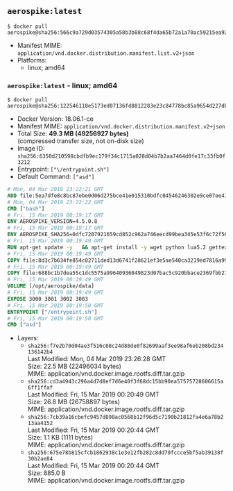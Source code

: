 ## `aerospike:latest`

```console
$ docker pull aerospike@sha256:566c9a729d03574305a58b3b88c68f4da65b72a1a70ac59215ea92f9d4c5518f
```

-	Manifest MIME: `application/vnd.docker.distribution.manifest.list.v2+json`
-	Platforms:
	-	linux; amd64

### `aerospike:latest` - linux; amd64

```console
$ docker pull aerospike@sha256:122546118e5173ed07136fd8812283e23c84778bc85a9654d227dbe8aecdb398
```

-	Docker Version: 18.06.1-ce
-	Manifest MIME: `application/vnd.docker.distribution.manifest.v2+json`
-	Total Size: **49.3 MB (49256927 bytes)**  
	(compressed transfer size, not on-disk size)
-	Image ID: `sha256:6350d210598cbdfb9ec179f34c1715a028d04b7b2aa7464d0fe17c33fb0f3212`
-	Entrypoint: `["\/entrypoint.sh"]`
-	Default Command: `["asd"]`

```dockerfile
# Mon, 04 Mar 2019 23:22:21 GMT
ADD file:5ea7dfe8c8bc87ebe0d06d275bce41e015310bdfc04546246302e9ce07ee416c in / 
# Mon, 04 Mar 2019 23:22:22 GMT
CMD ["bash"]
# Fri, 15 Mar 2019 00:19:17 GMT
ENV AEROSPIKE_VERSION=4.5.0.8
# Fri, 15 Mar 2019 00:19:17 GMT
ENV AEROSPIKE_SHA256=0dfc7207921659cd852c962a746eecd99bea345e53f6c72f56302ecfbe7d2db1
# Fri, 15 Mar 2019 00:19:49 GMT
RUN apt-get update -y   && apt-get install -y wget python lua5.2 gettext-base   && wget "https://www.aerospike.com/artifacts/aerospike-server-community/${AEROSPIKE_VERSION}/aerospike-server-community-${AEROSPIKE_VERSION}-debian9.tgz" -O aerospike-server.tgz   && echo "$AEROSPIKE_SHA256 *aerospike-server.tgz" | sha256sum -c -   && mkdir aerospike   && tar xzf aerospike-server.tgz --strip-components=1 -C aerospike   && dpkg -i aerospike/aerospike-server-*.deb   && dpkg -i aerospike/aerospike-tools-*.deb   && mkdir -p /var/log/aerospike/   && mkdir -p /var/run/aerospike/   && rm -rf aerospike-server.tgz aerospike /var/lib/apt/lists/*   && rm -rf /opt/aerospike/lib/java   && dpkg -r wget ca-certificates openssl xz-utils  && dpkg --purge wget ca-certificates openssl xz-utils  && apt-get purge -y   && apt autoremove -y
# Fri, 15 Mar 2019 00:19:49 GMT
COPY file:8d3c7b634fe854c02711ded13d6741f28621ef3e5ae540ca3219ed7816a992ab in /etc/aerospike/aerospike.template.conf 
# Fri, 15 Mar 2019 00:19:49 GMT
COPY file:688bc1b7dea55c1dc5575a99640936049823d07bac5c920bbace2369fbb27428 in /entrypoint.sh 
# Fri, 15 Mar 2019 00:19:49 GMT
VOLUME [/opt/aerospike/data]
# Fri, 15 Mar 2019 00:19:49 GMT
EXPOSE 3000 3001 3002 3003
# Fri, 15 Mar 2019 00:19:50 GMT
ENTRYPOINT ["/entrypoint.sh"]
# Fri, 15 Mar 2019 00:19:50 GMT
CMD ["asd"]
```

-	Layers:
	-	`sha256:f7e2b70d04ae3f516c08c24d88de0f82699aaf3ee98af6eb208bd234136142b4`  
		Last Modified: Mon, 04 Mar 2019 23:26:28 GMT  
		Size: 22.5 MB (22496034 bytes)  
		MIME: application/vnd.docker.image.rootfs.diff.tar.gzip
	-	`sha256:cd3a4943c296a4d7d8ef7d6e40f3f68dc15bb90ea57575728606615a6ff1ffaf`  
		Last Modified: Fri, 15 Mar 2019 00:20:49 GMT  
		Size: 26.8 MB (26758897 bytes)  
		MIME: application/vnd.docker.image.rootfs.diff.tar.gzip
	-	`sha256:7cb39a16cbefc9457d898ac0568b12f96d5c7190b21812fa4e6a78b213aa4152`  
		Last Modified: Fri, 15 Mar 2019 00:20:44 GMT  
		Size: 1.1 KB (1111 bytes)  
		MIME: application/vnd.docker.image.rootfs.diff.tar.gzip
	-	`sha256:675e78b815cfcb1862938c1e3e12fb282c8dd79fccce5bf5ab39138f30b2ae84`  
		Last Modified: Fri, 15 Mar 2019 00:20:44 GMT  
		Size: 885.0 B  
		MIME: application/vnd.docker.image.rootfs.diff.tar.gzip
